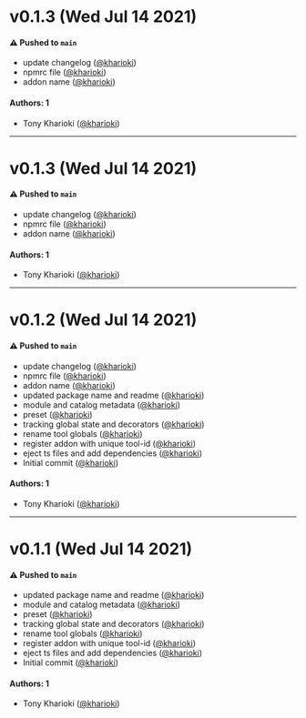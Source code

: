 # v0.1.3 (Wed Jul 14 2021)

#### ⚠️ Pushed to `main`

- update changelog ([@kharioki](https://github.com/kharioki))
- npmrc file ([@kharioki](https://github.com/kharioki))
- addon name ([@kharioki](https://github.com/kharioki))

#### Authors: 1

- Tony Kharioki ([@kharioki](https://github.com/kharioki))

---

# v0.1.3 (Wed Jul 14 2021)

#### ⚠️ Pushed to `main`

- update changelog ([@kharioki](https://github.com/kharioki))
- npmrc file ([@kharioki](https://github.com/kharioki))
- addon name ([@kharioki](https://github.com/kharioki))

#### Authors: 1

- Tony Kharioki ([@kharioki](https://github.com/kharioki))

---

# v0.1.2 (Wed Jul 14 2021)

#### ⚠️ Pushed to `main`

- update changelog ([@kharioki](https://github.com/kharioki))
- npmrc file ([@kharioki](https://github.com/kharioki))
- addon name ([@kharioki](https://github.com/kharioki))
- updated package name and readme ([@kharioki](https://github.com/kharioki))
- module and catalog metadata ([@kharioki](https://github.com/kharioki))
- preset ([@kharioki](https://github.com/kharioki))
- tracking global state and decorators ([@kharioki](https://github.com/kharioki))
- rename tool globals ([@kharioki](https://github.com/kharioki))
- register addon with unique tool-id ([@kharioki](https://github.com/kharioki))
- eject ts files and add dependencies ([@kharioki](https://github.com/kharioki))
- Initial commit ([@kharioki](https://github.com/kharioki))

#### Authors: 1

- Tony Kharioki ([@kharioki](https://github.com/kharioki))

---

# v0.1.1 (Wed Jul 14 2021)

#### ⚠️ Pushed to `main`

- updated package name and readme ([@kharioki](https://github.com/kharioki))
- module and catalog metadata ([@kharioki](https://github.com/kharioki))
- preset ([@kharioki](https://github.com/kharioki))
- tracking global state and decorators ([@kharioki](https://github.com/kharioki))
- rename tool globals ([@kharioki](https://github.com/kharioki))
- register addon with unique tool-id ([@kharioki](https://github.com/kharioki))
- eject ts files and add dependencies ([@kharioki](https://github.com/kharioki))
- Initial commit ([@kharioki](https://github.com/kharioki))

#### Authors: 1

- Tony Kharioki ([@kharioki](https://github.com/kharioki))
